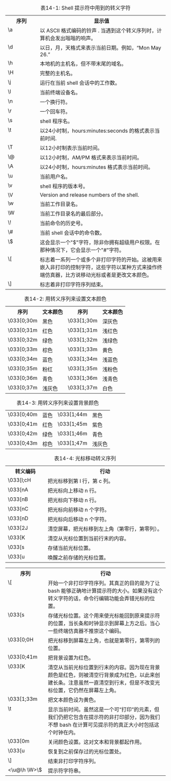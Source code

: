 
<table class="multi">
<caption class="cap">表14-1: Shell 提示符中用到的转义字符</caption>
<tr>
<th class="title">序列</th>
<th class="title">显示值</th>
</tr>
<tr>
<td valign="top" width="20%">\a</td>
<td valign="top">以 ASCII 格式编码的铃声 . 当遇到这个转义序列时，计算机会发出嗡嗡的响声。</td>
</tr>
<tr>
<td valign="top">\d</td>
<td valign="top">以日，月，天格式来表示当前日期。例如，“Mon May 26.”</td>
</tr>
<tr>
<td valign="top">\h</td>
<td valign="top">本地机的主机名，但不带末尾的域名。</td>
</tr>
<tr>
<td valign="top">\H</td>
<td valign="top">完整的主机名。</td>
</tr>
<tr>
<td valign="top">\j</td>
<td valign="top">运行在当前 shell 会话中的工作数。</td>
</tr>
<tr>
<td valign="top">\l</td>
<td valign="top">当前终端设备名。</td>
</tr>
<tr>
<td valign="top">\n</td>
<td valign="top">一个换行符。</td>
</tr>
<tr>
<td valign="top">\r</td>
<td valign="top">一个回车符。</td>
</tr>
<tr>
<td valign="top">\s</td>
<td valign="top">shell 程序名。</td>
</tr>
<tr>
<td valign="top">\t</td>
<td valign="top">以24小时制，hours:minutes:seconds 的格式表示当前时间.</td>
</tr>
<tr>
<td valign="top">\T</td>
<td valign="top">以12小时制表示当前时间。 </td>
</tr>
<tr>
<td valign="top">\@</td>
<td valign="top">以12小时制，AM/PM 格式来表示当前时间。</td>
</tr>
<tr>
<td valign="top">\A</td>
<td valign="top">以24小时制，hours:minutes 格式表示当前时间。</td>
</tr>
<tr>
<td valign="top">\u</td>
<td valign="top">当前用户名。</td>
</tr>
<tr>
<td valign="top">\v</td>
<td valign="top">shell 程序的版本号。</td>
</tr>
<tr>
<td valign="top">\V</td>
<td valign="top">Version and release numbers of the shell.</td>
</tr>
<tr>
<td valign="top">\w</td>
<td valign="top">当前工作目录名。</td>
</tr>
<tr>
<td valign="top">\W</td>
<td valign="top">当前工作目录名的最后部分。</td>
</tr>
<tr>
<td valign="top">\!</td>
<td valign="top">当前命令的历史号。
</td>
</tr>
<tr>
<td valign="top">\#</td>
<td valign="top">当前 shell 会话中的命令数。
</td>
</tr>
<tr>
<td valign="top">\$</td>
<td valign="top">这会显示一个"$"字符，除非你拥有超级用户权限。在那种情况下，它会显示一个"#"字符。</td>
</tr>
<tr>
<td valign="top">\[</td>
<td valign="top">标志着一系列一个或多个非打印字符的开始。这被用来嵌入非打印的控制字符，这些字符以某种方式来操作终端仿真器，比方说移动光标或者是更改文本颜色。
</td>
</tr>
<tr>
<td valign="top">\]</td>
<td valign="top">标志着非打印字符序列结束。 </td>
</tr>
</table>


<table class="multi">
<caption class="cap">表14-2: 用转义序列来设置文本颜色</caption>
<tr>
<th class="title">序列</th>
<th class="title">文本颜色</th>
<th class="title">序列</th>
<th class="title">文本颜色</th>
</tr>
<tr>
<td valign="top">\033[0;30m</td>
<td valign="top">黑色</td>
<td valign="top">\033[1;30m </td>
<td valign="top">深灰色</td>
</tr>
<tr>
<td valign="top">\033[0;31m</td>
<td valign="top">红色</td>
<td valign="top">\033[1;31m </td>
<td valign="top">浅红色</td>
</tr>
<tr>
<td valign="top">\033[0;32m </td>
<td valign="top">绿色</td>
<td valign="top">\033[1;32m </td>
<td valign="top">浅绿色</td>
</tr>
<tr>
<td valign="top">\033[0;33m </td>
<td valign="top">棕色</td>
<td valign="top">\033[1;33m </td>
<td valign="top">黄色</td>
</tr>
<tr>
<td valign="top">\033[0;34m </td>
<td valign="top">蓝色</td>
<td valign="top">\033[1;34m </td>
<td valign="top">浅蓝色</td>
</tr>
<tr>
<td valign="top">\033[0;35m </td>
<td valign="top">粉红</td>
<td valign="top">\033[1;35m </td>
<td valign="top">浅粉色</td>
</tr>
<tr>
<td valign="top">\033[0;36m </td>
<td valign="top">青色</td>
<td valign="top">\033[1;36m </td>
<td valign="top">浅青色</td>
</tr>
<tr>
<td valign="top">\033[0;37m </td>
<td valign="top">浅灰色</td>
<td valign="top">\033[1;37m </td>
<td valign="top">白色</td>
</tr>
</table>


<table class="multi">
<caption class="cap">表14-3: 用转义序列来设置背景颜色</caption>
<tr>
<td valign="top">\033[0;40m </td>
<td valign="top">蓝色</td>
<td valign="top">\033[1;44m </td>
<td valign="top">黑色</td>
</tr>
<tr>
<td valign="top">\033[0;41m </td>
<td valign="top">红色</td>
<td valign="top">\033[1;45m </td>
<td valign="top">紫色</td>
</tr>
<tr>
<td valign="top">\033[0;42m </td>
<td valign="top">绿色</td>
<td valign="top">\033[1;46m </td>
<td valign="top">青色</td>
</tr>
<tr>
<td valign="top">\033[0;43m </td>
<td valign="top">棕色</td>
<td valign="top">\033[1;47m </td>
<td valign="top">浅灰色</td>
</tr>
</table>


<table class="multi">
<caption class="cap">表14-4: 光标移动转义序列</caption>
<tr>
<th class="title">转义编码</th>
<th class="title">行动</th>
</tr>
<tr>
<td valign="top" width="25%">\033[l;cH </td>
<td valign="top">把光标移到第 l 行，第 c 列。</td>
</tr>
<tr>
<td valign="top">\033[nA </td>
<td valign="top">把光标向上移动 n 行。</td>
</tr>
<tr>
<td valign="top">\033[nB </td>
<td valign="top">把光标向下移动 n 行。</td>
</tr>
<tr>
<td valign="top">\033[nC </td>
<td valign="top">把光标向前移动 n 个字符。</td>
</tr>
<tr>
<td valign="top">\033[nD </td>
<td valign="top">把光标向后移动 n 个字符。</td>
</tr>
<tr>
<td valign="top">\033[2J </td>
<td valign="top">清空屏幕，把光标移到左上角（第零行，第零列）。</td>
</tr>
<tr>
<td valign="top">\033[K </td>
<td valign="top">清空从光标位置到当前行末的内容。</td>
</tr>
<tr>
<td valign="top">\033[s </td>
<td valign="top">存储当前光标位置。</td>
</tr>
<tr>
<td valign="top">\033[u </td>
<td valign="top">唤醒之前存储的光标位置。</td>
</tr>
</table>


<table class="multi">
<tr>
<th class="title">序列</th>
<th class="title">行动</th>
</tr>
<tr>
<td valign="top" width="25%">\[</td>
<td valign="top">开始一个非打印字符序列。其真正的目的是为了让 bash 能够正确地计算提示符的大小。如果没有这个转义字符的话，命令行编辑功能会弄错光标的位置。</td>
</tr>
<tr>
<td valign="top">\033[s </td>
<td valign="top">存储光标位置。这个用来使光标能回到原来提示符的位置，当长条和时钟显示到屏幕上方之后。当心一些终端仿真器不推崇这个编码。</td>
</tr>
<tr>
<td valign="top">\033[0;0H </td>
<td valign="top"> 把光标移到屏幕左上角，也就是第零行，第零列的位置。 </td>
</tr>
<tr>
<td valign="top">\033[0;41m </td>
<td valign="top">把背景设置为红色。</td>
</tr>
<tr>
<td valign="top">\033[K </td>
<td valign="top">清空从当前光标位置到行末的内容。因为现在背景颜色是红色，则被清空行背景成为红色，以此来创建长条。注意虽然一直清空到行末，但是不改变光标位置，它仍然在屏幕左上角。</td>
</tr>
<tr>
<td valign="top">\033[1;33m </td>
<td valign="top">把文本颜色设为黄色。</td>
</tr>
<tr>
<td valign="top">\t </td>
<td valign="top">显示当前时间。虽然这是一个可“打印”的元素，但我们仍把它包含在提示符的非打印部分，因为我们不想 bash 在计算可见提示符的真正大小时包括这个时钟在内。</td>
</tr>
<tr>
<td valign="top">\033[0m </td>
<td valign="top">关闭颜色设置。这对文本和背景都起作用。</td>
</tr>
<tr>
<td valign="top">\033[u </td>
<td valign="top">恢复到之前保存过的光标位置处。</td>
</tr>
<tr>
<td valign="top">\] </td>
<td valign="top">结束非打印字符序列。</td>
</tr>
<tr>
<td valign="top"><\u@\h \W>\$ </td>
<td valign="top">提示符字符串。</td>
</tr>
</table>
